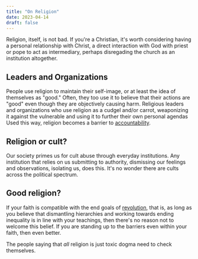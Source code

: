 ```yaml
---
title: "On Religion"
date: 2023-04-14
draft: false
---
```


Religion, itself, is not bad.
If you're a Christian, it's worth considering having a personal
relationship with Christ, a direct interaction with God with priest or
pope to act as intermediary, perhaps disregading the church as an
institution altogether.

## Leaders and Organizations

People use religion to maintain their self-image, or at least the idea
of themselves as "good." Often, they too use it to believe that their
actions are "good" even though they are objectively causing harm.
Religious leaders and organizations who use religion as a cudgel and/or
carrot, weaponizing it against the vulnerable and using it to further
their own personal agendas Used this way, religion becomes a barrier to
[accountability](/transformative-justice).

## Religion or cult?

Our society primes us for cult abuse through everyday institutions. Any
institution that relies on us submitting to authority, dismissing our
feelings and observations, isolating us, does this. It's no
wonder there are cults across the political spectrum.

## Good religion?

If your faith is compatible with the end goals of [revolution](/revolution),
that is, as long as you believe that dismantling hierarchies and working
towards ending inequality is in line with your teachings,
then there's no reason not to welcome this belief.
If you are standing up to the barriers even within your faith, then even
better.

The people saying that *all* religion is just toxic dogma need to check
themselves.
